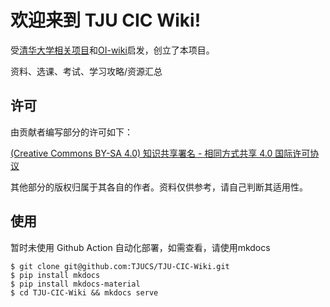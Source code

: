 # 欢迎来到 TJU CIC Wiki!

受[清华大学相关项目](https://github.com/PKUanonym/REKCARC-TSC-UHT)和[OI-wiki](https://oi-wiki.org/)启发，创立了本项目。

资料、选课、考试、学习攻略/资源汇总

## 许可

由贡献者编写部分的许可如下：

[(Creative Commons BY-SA 4.0) 知识共享署名 - 相同方式共享 4.0 国际许可协议](https://creativecommons.org/licenses/by-nc-sa/4.0/deed.zh)

其他部分的版权归属于其各自的作者。资料仅供参考，请自己判断其适用性。

## 使用

暂时未使用 Github Action 自动化部署，如需查看，请使用mkdocs

```pibash
$ git clone git@github.com:TJUCS/TJU-CIC-Wiki.git
$ pip install mkdocs
$ pip install mkdocs-material
$ cd TJU-CIC-Wiki && mkdocs serve
```
